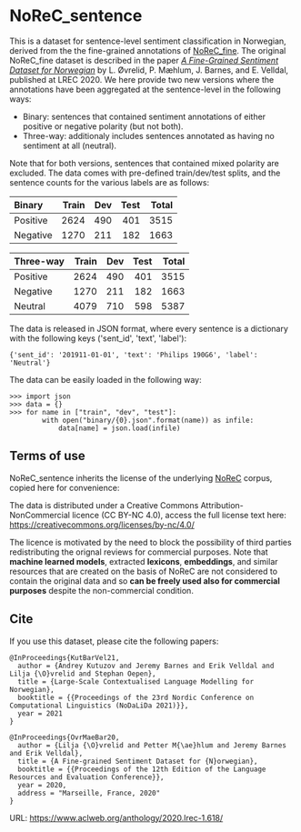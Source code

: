 # NoReC_sentence

This is a dataset for sentence-level sentiment classification in Norwegian, derived from the the fine-grained annotations of [NoReC_fine](https://github.com/ltgoslo/norec_fine). The original NoReC_fine dataset is described in the paper [_A Fine-Grained Sentiment Dataset for Norwegian_](https://www.aclweb.org/anthology/2020.lrec-1.618) by L. Øvrelid, P. Mæhlum, J. Barnes, and E. Velldal, published at LREC 2020. We here provide two new versions where the annotations have been aggregated at the sentence-level in the following ways:

* Binary: sentences that contained sentiment annotations of either positive or negative polarity (but not both).
* Three-way: additionaly includes sentences annotated as having no sentiment at all (neutral).

Note that for both versions, sentences that contained mixed polarity are excluded. The data comes with pre-defined train/dev/test splits, and the sentence counts for the various labels are as follows:

| Binary            | Train  | Dev    | Test     |  Total  |
| :--------         |-------:|-------:|-------:  |-------: |
| Positive          |   2624 |   490  |   401    |   3515  |
| Negative          |  1270  |   211  |    182   |   1663  |

| Three-way         | Train  | Dev    | Test     |  Total  |
| :--------         |-------:|-------:|-------:  |-------: |
| Positive          |   2624 |   490  |   401    |   3515  |
| Negative          |  1270  |   211  |    182   |   1663  |
| Neutral           |  4079  |   710  |    598   |   5387  |

The data is released in JSON format, where every sentence is a dictionary with the following keys ('sent_id', 'text', 'label'):

```
{'sent_id': '201911-01-01', 'text': 'Philips 190G6', 'label': 'Neutral'}
```

The data can be easily loaded in the following way:

```
>>> import json
>>> data = {}
>>> for name in ["train", "dev", "test"]:
        with open("binary/{0}.json".format(name)) as infile:
            data[name] = json.load(infile)
```

## Terms of use
NoReC_sentence inherits the license of the underlying [NoReC](https://github.com/ltgoslo/norec) corpus, copied here for convenience:

The data is distributed under a Creative Commons Attribution-NonCommercial licence (CC BY-NC 4.0), access the full license text here: https://creativecommons.org/licenses/by-nc/4.0/

The licence is motivated by the need to block the possibility of third parties redistributing the orignal reviews for commercial purposes. Note that **machine learned models**, extracted **lexicons**, **embeddings**, and similar resources that are created on the basis of NoReC are not considered to contain the original data and so **can be freely used also for commercial purposes** despite the non-commercial condition.

## Cite
If you use this dataset, please cite the following papers:

```
@InProceedings{KutBarVel21,
  author = {Andrey Kutuzov and Jeremy Barnes and Erik Velldal and Lilja {\O}vrelid and Stephan Oepen}, 
  title = {Large-Scale Contextualised Language Modelling for Norwegian},
  booktitle = {{Proceedings of the 23rd Nordic Conference on Computational Linguistics (NoDaLiDa 2021)}},
  year = 2021
}

@InProceedings{OvrMaeBar20,
  author = {Lilja {\O}vrelid and Petter M{\ae}hlum and Jeremy Barnes and Erik Velldal},
  title = {A Fine-grained Sentiment Dataset for {N}orwegian},
  booktitle = {{Proceedings of the 12th Edition of the Language Resources and Evaluation Conference}},
  year = 2020,
  address = "Marseille, France, 2020"
}
```
URL: https://www.aclweb.org/anthology/2020.lrec-1.618/
